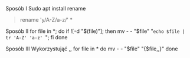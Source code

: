 Sposób I
Sudo apt install rename
> rename 'y/A-Z/a-z/' *

Sposób II
for file in *;
    do 
        if ![-d "$(file)"];
        then
        mv - - "$file" "`echo $file | tr 'A-Z' 'a-z' `";
        fi
    done


Sposób III
Wykorzystująć ,,
for file in *
do
    mv - - "$file" "{$file,,}"
done    